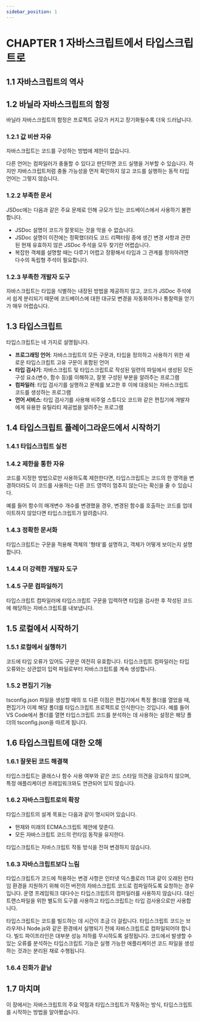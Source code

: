 ```yaml
---
sidebar_position: 1
---
```


# CHAPTER 1 자바스크립트에서 타입스크립트로

## 1.1 자바스크립트의 역사

## 1.2 바닐라 자바스크립트의 함정

바닐라 자바스크립트의 함정은 프로젝트 규모가 커지고 장기화될수록 더욱 드러납니다.

### 1.2.1 값 비싼 자유

자바스크립트는 코드를 구성하는 방법에 제한이 없습니다.

다른 언어는 컴파일러가 충돌할 수 있다고 판단하면 코드 실행을 거부할 수 있습니다. 하지만 자바스크립트처럼 충돌 가능성을 먼저 확인하지 않고 코드를 실행하는 동적 타입 언어는 그렇지 않습니다.

### 1.2.2 부족한 문서

JSDoc에는 다음과 같은 주요 문제로 인해 규모가 있는 코드베이스에서 사용하기 불편합니다.

- JSDoc 설명이 코드가 잘못되는 것을 막을 수 없습니다.
- JSDoc 설명이 이전에는 정확했더라도 코드 리팩터링 중에 생긴 변경 사항과 관련된 현재 유효하지 않은 JSDoc 주석을 모두 찾기란 어렵습니다.
- 복잡한 객체를 설명할 때는 다루기 어렵고 장황해서 타입과 그 관계를 정의하려면 다수의 독립형 주석이 필요합니다.

### 1.2.3 부족한 개발자 도구

자바스크립트는 타입을 식별하는 내장된 방법을 제공하지 않고, 코드가 JSDoc 주석에서 쉽게 분리되기 때문에 코드베이스에 대한 대규모 변경을 자동화하거나 통찰력을 얻기가 매우 어렵습니다.

## 1.3 타입스크립트

타입스크립트는 네 가지로 설명됩니다.

- **프로그래밍 언어**: 자바스크립트의 모든 구문과, 타입을 정의하고 사용하기 위한 새로운 타입스크립트 고유 구문이 포함된 언어
- **타입 검사기**: 자바스크립트 및 타입스크립트로 작성된 일련의 파일에서 생성된 모든 구성 요소(변수, 함수 등)를 이해하고, 잘못 구성된 부분을 알려주는 프로그램
- **컴파일러**: 타입 검사기를 실행하고 문제를 보고한 후 이에 대응되는 자바스크립트 코드를 생성하는 프로그램
- **언어 서비스**: 타입 검사기를 사용해 비주얼 스튜디오 코드와 같은 편집기에 개발자에게 유용한 유틸리티 제공법을 알려주는 프로그램

## 1.4 타입스크립트 플레이그라운드에서 시작하기

### 1.4.1 타입스크립트 실전

### 1.4.2 제한을 통한 자유

코드를 지정한 방법으로만 사용하도록 제한한다면, 타입스크립트는 코드의 한 영역을 변경하더라도 이 코드를 사용하는 다른 코드 영역이 멈추지 않는다는 확신을 줄 수 있습니다.

예를 들어 함수의 매개변수 개수를 변경했을 경우, 변경된 함수를 호출하는 코드를 업데이트하지 않았다면 타입스크립트가 알려줍니다.

### 1.4.3 정확한 문서화

타입스크립트는 구문을 적용해 객체의 '형태'를 설명하고, 객체가 어떻게 보이는지 설명합니다.

### 1.4.4 더 강력한 개발자 도구

### 1.4.5 구문 컴파일하기

타입스크립트 컴파일러에 타입스크립트 구문을 입력하면 타입을 검사한 후 작성된 코드에 해당하는 자바스크립트를 내보냅니다.

## 1.5 로컬에서 시작하기

### 1.5.1 로컬에서 실행하기

코드에 타입 오류가 있어도 구문은 여전히 유효합니다. 타입스크립트 컴파일러는 타입 오류와는 상관없이 입력 파일로부터 자바스크립트를 계속 생성합니다.

### 1.5.2 편집기 기능

tsconfig.json 파일을 생성할 때의 또 다른 이점은 편집기에서 특정 폴더를 열었을 때, 편집기가 이제 해당 폴더를 타입스크립트 프로젝트로 인식한다는 것입니다. 예를 들어 VS Code에서 폴더를 열면 타입스크립트 코드를 분석하는 데 사용하는 설정은 해당 폴더의 tsconfig.json을 따르게 됩니다.

## 1.6 타입스크립트에 대한 오해

### 1.6.1 잘못된 코드 해결책

타입스크립트는 클래스나 함수 사용 여부와 같은 코드 스타일 의견을 강요하지 않으며, 특정 애플리케이션 프레임워크와도 연관되어 있지 않습니다.

### 1.6.2 자바스크립트로의 확장

타입스크립트의 설계 목표는 다음과 같이 명시되어 있습니다.

- 현재와 미래의 ECMA스크립트 제안에 맞춘다.
- 모든 자바스크립트 코드의 런타임 동작을 유지한다.

타입스크립트는 자바스크립트 작동 방식을 전혀 변경하지 않습니다.

### 1.6.3 자바스크립트보다 느림

타입스크립트가 코드에 적용하는 변경 사항은 인터넷 익스플로러 11과 같이 오래된 런타임 환경을 지원하기 위해 이전 버전의 자바스크립트 코드로 컴파일하도록 요청하는 경우입니다. 운영 프레임워크 대다수는 타입스크립트의 컴파일러를 사용하지 않습니다. 대신 트랜스파일을 위한 별도의 도구를 사용하고 타입스크립트는 타입 검사용으로만 사용합니다.

타입스크립트는 코드를 빌드하는 데 시간이 조금 더 걸립니다. 타입스크립트 코드는 브라우저나 Node.js와 같은 환경에서 실행되기 전에 자바스크립트로 컴파일되어야 합니다. 빌드 파이프라인은 대부분 성능 저하를 무시하도록 설정됩니다. 코드에서 발생할 수 있는 오류를 분석하는 타입스크립트 기능은 실행 가능한 애플리케이션 코드 파일을 생성하는 것과는 분리된 채로 수행됩니다.

### 1.6.4 진화가 끝남

## 1.7 마치며

이 장에서는 자바스크립트의 주요 약점과 타입스크립트가 작동하는 방식, 타입스크립트를 시작하는 방법을 알아봤습니다.
